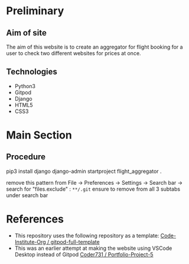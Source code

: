 # Preliminary
## Aim of site
The aim of this website is to create an aggregator for flight booking for a user to check two different websites for prices at once.

## Technologies
- Python3
- Gitpod
- Django
- HTML5
- CSS3
# Main Section
## Procedure
pip3 install django
django-admin startproject flight_aggregator .

remove this pattern from File -> Preferences -> Settings -> Search bar -> search for "files.exclude" :
```**/.git```
ensure to remove from all 3 subtabs under search bar

# References
- This repository uses the following repository as a template: [Code-Institute-Org / gitpod-full-template](https://github.com/Code-Institute-Org/gitpod-full-template)
- This was an earlier attempt at making the website using VSCode Desktop instead of Gitpod [Coder731 / Portfolio-Project-5](https://github.com/Coder731/Portfolio-Project-5)